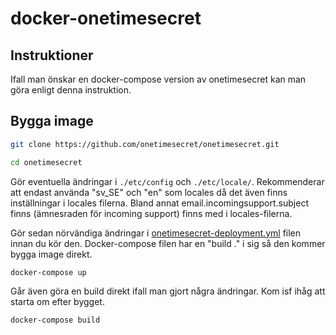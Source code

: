 # docker-onetimesecret

## Instruktioner
Ifall man önskar en docker-compose version av onetimesecret kan man göra enligt denna instruktion.

## Bygga image
```bash
git clone https://github.com/onetimesecret/onetimesecret.git
```
```bash
cd onetimesecret
```

Gör eventuella ändringar i ```./etc/config``` och ```./etc/locale/```. Rekommenderar att endast använda "sv_SE" och "en" som locales då det även finns inställningar i locales filerna. Bland annat email.incomingsupport.subject finns (ämnesraden för incoming support) finns med i locales-filerna.

Gör sedan nörvändiga ändringar i  [onetimesecret-deployment.yml](docker-compose.yml) filen innan du kör den. Docker-compose filen har en "build ." i sig så den kommer bygga image direkt.

```bash
docker-compose up
```

Går även göra en build direkt ifall man gjort några ändringar. Kom isf ihåg att starta om efter bygget.
```bash
docker-compose build
```

